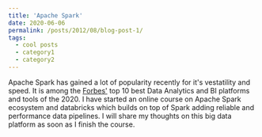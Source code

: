 ```yaml
---
title: 'Apache Spark'
date: 2020-06-06
permalink: /posts/2012/08/blog-post-1/
tags:
  - cool posts
  - category1
  - category2
---
```


Apache Spark has gained a lot of popularity recently for it's vestatility and speed. It is among the [Forbes'](https://www.forbes.com/sites/bernardmarr/2020/06/05/the-10-best-data-analytics-and-bi-platforms-and-tools-in-2020/?utm_campaign=General%20INFORMS%20Content&utm_content=131024120&utm_medium=social&utm_source=twitter&hss_channel=tw-24923980#78f32c8d560d) top 10 best Data Analytics and BI platforms and tools of the 2020. I have started an online course on Apache Spark ecosystem and databricks which builds on top of Spark adding reliable and performance data pipelines. I will share my thoughts on this big data platform as soon as I finish the course.
